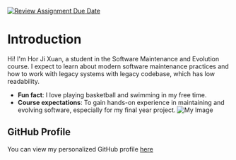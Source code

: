 [![Review Assignment Due Date](https://classroom.github.com/assets/deadline-readme-button-22041afd0340ce965d47ae6ef1cefeee28c7c493a6346c4f15d667ab976d596c.svg)](https://classroom.github.com/a/LQr4ft17)


# Introduction
Hi! I'm Hor Ji Xuan, a student in the Software Maintenance and Evolution course.
I expect to learn about modern software maintenance practices and how to work with legacy systems with legacy codebase, which has low readability.
- **Fun fact**: I love playing basketball and swimming in my free time.
- **Course expectations**: To gain hands-on experience in maintaining and evolving software, especially for my final year project.
![My Image]((https://github.com/SoftwareMaintenanceEvolution/tutorial-1-JXHor27/blob/profile-upload/Hor%20Ji%20Xuan%20-%20Profile%20Picture.png)) <!-- Link to the uploaded image -->

## GitHub Profile
You can view my personalized GitHub profile
[here](https://github.com/JXHor27)
